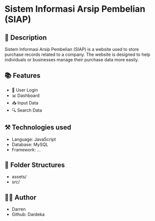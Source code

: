 # Sistem Informasi Arsip Pembelian (SIAP)

## :pushpin: Description
Sistem Informasi Arsip Pembelian (SIAP) is a website used to store purchase records related to a company. The website is designed to help individuals or businesses manage their purchase data more easily.

## :books: Features
- :closed_lock_with_key: User Login
- :bar_chart: Dashboard
- :inbox_tray: Input Data
- :mag: Search Data

## :hammer_and_pick: Technologies used
- Language: JavaScript
- Database: MySQL
- Framework: ...

## :open_file_folder: Folder Structures
- assets/
- src/

## :raising_hand_man: Author
- Darren
- Github: Dardeka